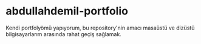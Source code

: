 # abdullahdemil-portfolio
Kendi portfolyömü yapıyorum, bu repository'nin amacı masaüstü ve dizüstü bilgisayarlarım arasında rahat geçiş sağlamak.